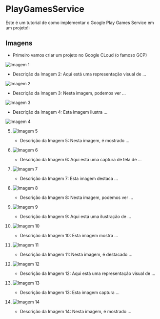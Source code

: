 # PlayGamesService

Este é um tutorial de como implementar o Google Play Games Service em um projeto!:

## Imagens
   
- Primeiro vamos criar um projeto no Google CLoud (o famoso GCP)

![Imagem 1](image/1.png)

- Descrição da Imagem 2: Aqui está uma representação visual de ...

![Imagem 2](image/2.png)

- Descrição da Imagem 3: Nesta imagem, podemos ver ...

![Imagem 3](image/3.png)

- Descrição da Imagem 4: Esta imagem ilustra ...

![Imagem 4](image/4.png)

5. ![Imagem 5](image/5.png)
   - Descrição da Imagem 5: Nesta imagem, é mostrado ...

6. ![Imagem 6](image/6.png)
   - Descrição da Imagem 6: Aqui está uma captura de tela de ...

7. ![Imagem 7](image/7.png)
   - Descrição da Imagem 7: Esta imagem destaca ...

8. ![Imagem 8](image/8.png)
   - Descrição da Imagem 8: Nesta imagem, podemos ver ...

9. ![Imagem 9](image/9.png)
   - Descrição da Imagem 9: Aqui está uma ilustração de ...

10. ![Imagem 10](image/10.png)
    - Descrição da Imagem 10: Esta imagem mostra ...

11. ![Imagem 11](image/11.png)
    - Descrição da Imagem 11: Nesta imagem, é destacado ...

12. ![Imagem 12](image/12.png)
    - Descrição da Imagem 12: Aqui está uma representação visual de ...

13. ![Imagem 13](image/13.png)
    - Descrição da Imagem 13: Esta imagem captura ...

14. ![Imagem 14](image/14.png)
    - Descrição da Imagem 14: Nesta imagem, é mostrado ...

